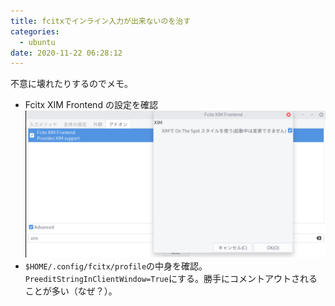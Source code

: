 ```yaml
---
title: fcitxでインライン入力が出来ないのを治す
categories:
  - ubuntu
date: 2020-11-22 06:28:12
---
```


不意に壊れたりするのでメモ。

- Fcitx XIM Frontend の設定を確認 ![fcitx XIM Frontend設定画面](../../public/assets/images/fix-fcitx-inline-input-1.png)
- `$HOME/.config/fcitx/profile`の中身を確認。`PreeditStringInClientWindow=True`にする。勝手にコメントアウトされることが多い（なぜ？）。
